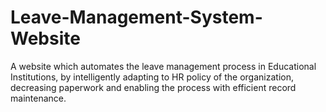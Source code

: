 # Leave-Management-System-Website
A website which automates the leave management process in Educational Institutions, by intelligently adapting to HR policy of the organization, decreasing paperwork and enabling the process with efficient record maintenance.
